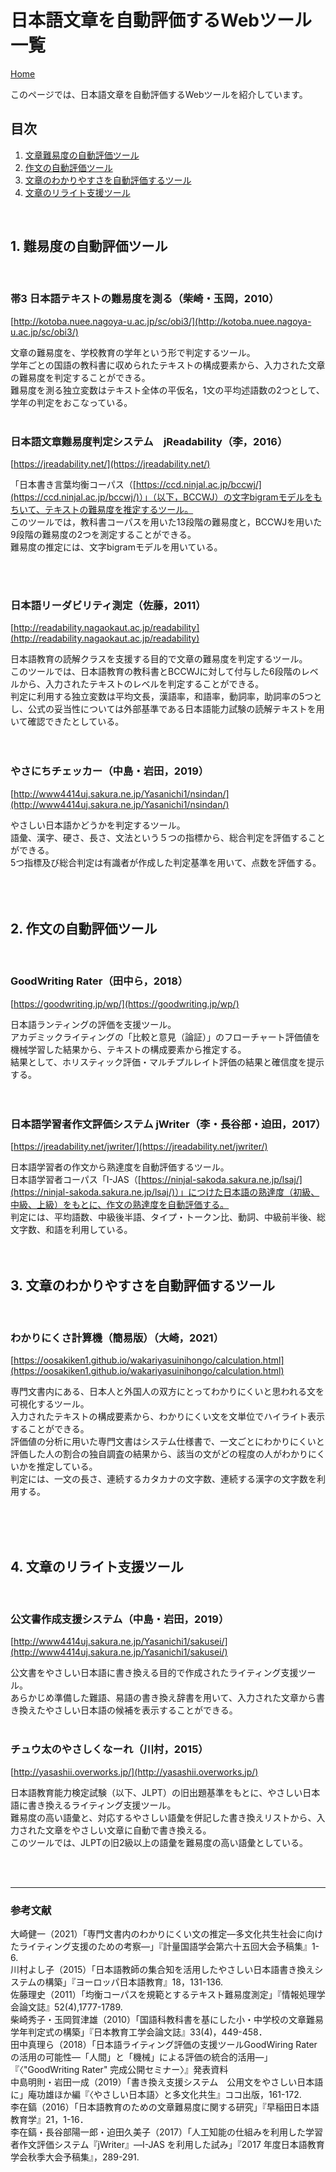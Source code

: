 <h1 class="text-secondary"> 日本語文章を自動評価するWebツール一覧</h1>

<div class="my-1">
<a href="./index.html" class="badge btn-secondary">Home</a>
</div>

このページでは、日本語文章を自動評価するWebツールを紹介しています。 

## 目次

1. [文章難易度の自動評価ツール](#難易度の自動評価ツール)
2. [作文の自動評価ツール](#作文の自動評価ツール)
3. [文章のわかりやすさを自動評価するツール](#文章のわかりやすさを自動評価するツール)
4. [文章のリライト支援ツール](#文章のリライト支援ツール)

<br>

## 1. 難易度の自動評価ツール<a id="難易度の自動評価ツール"></a>
<br>

### 帯3	日本語テキストの難易度を測る（柴崎・玉岡，2010）

[http://kotoba.nuee.nagoya-u.ac.jp/sc/obi3/](http://kotoba.nuee.nagoya-u.ac.jp/sc/obi3/)

文章の難易度を、学校教育の学年という形で判定するツール。<br>
学年ごとの国語の教科書に収められたテキストの構成要素から、入力された文章の難易度を判定することができる。<br>
難易度を測る独立変数はテキスト全体の平仮名，1文の平均述語数の2つとして、学年の判定をおこなっている。
<br>
<br>

### 日本語文章難易度判定システム　jReadability（李，2016）

[https://jreadability.net/](https://jreadability.net/)

「日本書き言葉均衡コーパス（[https://ccd.ninjal.ac.jp/bccwj/](https://ccd.ninjal.ac.jp/bccwj/)）」（以下，BCCWJ）の文字bigramモデルをもちいて、テキストの難易度を推定するツール。<br>
このツールでは，教科書コーパスを用いた13段階の難易度と，BCCWJを用いた9段階の難易度の2つを測定することができる。<br>
難易度の推定には、文字bigramモデルを用いている。<br>

<br>
<br>

### 日本語リーダビリティ測定（佐藤，2011）
[http://readability.nagaokaut.ac.jp/readability](http://readability.nagaokaut.ac.jp/readability)

日本語教育の読解クラスを支援する目的で文章の難易度を判定するツール。<br>
このツールでは、日本語教育の教科書とBCCWJに対して付与した6段階のレベルから、入力されたテキストのレベルを判定することができる。<br>
判定に利用する独立変数は平均文長，漢語率，和語率，動詞率，助詞率の5つとし、公式の妥当性については外部基準である日本語能力試験の読解テキストを用いて確認できたとしている。<br>
<br>
<br>

### やさにちチェッカー（中島・岩田，2019）
[http://www4414uj.sakura.ne.jp/Yasanichi1/nsindan/](http://www4414uj.sakura.ne.jp/Yasanichi1/nsindan/)

やさしい日本語かどうかを判定するツール。<br>
語彙、漢字、硬さ、長さ、文法という５つの指標から、総合判定を評価することができる。<br>
5つ指標及び総合判定は有識者が作成した判定基準を用いて、点数を評価する。<br>
<br>
<br>
<br>


## 2. 作文の自動評価ツール<a id="作文の自動評価ツール"></a>
<br>

### GoodWriting Rater（田中ら，2018）
[https://goodwriting.jp/wp/](https://goodwriting.jp/wp/)

日本語ランティングの評価を支援ツール。<br>
アカデミックライティングの「比較と意見（論証）」のフローチャート評価値を機械学習した結果から、テキストの構成要素から推定する。<br>
結果として、ホリスティック評価・マルチプルレイト評価の結果と確信度を提示する。<br>
<br>
<br>

### 日本語学習者作文評価システム jWriter（李・長谷部・迫田，2017）

[https://jreadability.net/jwriter/](https://jreadability.net/jwriter/)

日本語学習者の作文から熟達度を自動評価するツール。<br>
日本語学習者コーパス「I-JAS（[https://ninjal-sakoda.sakura.ne.jp/lsaj/](https://ninjal-sakoda.sakura.ne.jp/lsaj/)）」につけた日本語の熟達度（初級、中級、上級）をもとに、作文の熟達度を自動評価する。<br>
判定には、平均語数、中級後半語、タイプ・トークン比、動詞、中級前半後、総文字数、和語を利用している。
<br>
<br>
<br>

## 3. 文章のわかりやすさを自動評価するツール<a id="文章のわかりやすさを自動評価するツール"></a>
<br>

### わかりにくさ計算機（簡易版）（大崎，2021）
[https://oosakiken1.github.io/wakariyasuinihongo/calculation.html](https://oosakiken1.github.io/wakariyasuinihongo/calculation.html)

専門文書内にある、日本人と外国人の双方にとってわかりにくいと思われる文を可視化するツール。<br>
入力されたテキストの構成要素から、わかりにくい文を文単位でハイライト表示することができる。<br>
評価値の分析に用いた専門文書はシステム仕様書で、一文ごとにわかりにくいと評価した人の割合の独自調査の結果から、該当の文がどの程度の人がわかりにくいかを推定している。<br>
判定には、一文の長さ、連続するカタカナの文字数、連続する漢字の文字数を利用する。

<br>
<br>
<br>

## 4. 文章のリライト支援ツール<a id="文章のリライト支援ツール"></a>
<br>

### 公文書作成支援システム（中島・岩田，2019）
[http://www4414uj.sakura.ne.jp/Yasanichi1/sakusei/](http://www4414uj.sakura.ne.jp/Yasanichi1/sakusei/)

公文書をやさしい日本語に書き換える目的で作成されたライティング支援ツール。<br>
あらかじめ準備した難語、易語の書き換え辞書を用いて、入力された文章から書き換えたやさしい日本語の候補を表示することができる。
<br>
<br>

### チュウ太のやさしくなーれ（川村，2015）
[http://yasashii.overworks.jp/](http://yasashii.overworks.jp/)

日本語教育能力検定試験（以下、JLPT）の旧出題基準をもとに、やさしい日本語に書き換えるライティング支援ツール。<br>
難易度の高い語彙と、対応するやさしい語彙を併記した書き換えリストから、入力された文章をやさしい文章に自動で書き換える。<br>
このツールでは、JLPTの旧2級以上の語彙を難易度の高い語彙としている。

<br>
<br>

---

### 参考文献

大崎健一（2021）「専門文書内のわかりにくい文の推定―多文化共生社会に向けたライティング支援のための考察―」『計量国語学会第六十五回大会予稿集』1-6.<br>
川村よし子（2015）「日本語教師の集合知を活用したやさしい日本語書き換えシステムの構築」『ヨーロッパ日本語教育』18，131-136.<br>
佐藤理史（2011）「均衡コーパスを規範とするテキスト難易度測定」『情報処理学会論文誌』52(4),1777-1789.<br>
柴崎秀子・玉岡賀津雄（2010）「国語科教科書を基にした小・中学校の文章難易学年判定式の構築」『日本教育工学会論文誌』33(4)，449-458．<br>
田中真理ら（2018）「日本語ライティング評価の支援ツールGoodWiring Raterの活用の可能性―「人間」と「機械」による評価の統合的活用―」『〈"GoodWriting Rater" 完成公開セミナー〉』発表資料<br>
中島明則・岩田一成（2019）「書き換え支援システム　公用文をやさしい日本語に」庵功雄ほか編『〈やさしい日本語〉と多文化共生』ココ出版，161-172.<br>
李在鎬（2016）「日本語教育のための文章難易度に関する研究」『早稲田日本語教育学』21，1-16．<br>
李在鎬・長谷部陽一郎・迫田久美子（2017）「人工知能の仕組みを利用した学習者作文評価システム『jWriter』―I-JAS を利用した試み」『2017 年度日本語教育学会秋季大会予稿集』，289-291.<br>
